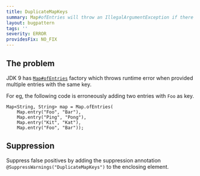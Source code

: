 ```yaml
---
title: DuplicateMapKeys
summary: Map#ofEntries will throw an IllegalArgumentException if there are any duplicate keys
layout: bugpattern
tags: ''
severity: ERROR
providesFix: NO_FIX
---
```


<!--
*** AUTO-GENERATED, DO NOT MODIFY ***
To make changes, edit the @BugPattern annotation or the explanation in docs/bugpattern.
-->

## The problem
JDK 9 has
[`Map#ofEntries`](https://docs.oracle.com/javase/9/docs/api/java/util/Map.html#ofEntries-java.util.Map.Entry...-)
factory which throws runtime error when provided multiple entries with the same
key.

For eg, the following code is erroneously adding two entries with `Foo` as key.

```
Map<String, String> map = Map.ofEntries(
    Map.entry("Foo", "Bar"),
    Map.entry("Ping", "Pong"),
    Map.entry("Kit", "Kat"),
    Map.entry("Foo", "Bar"));
```

## Suppression
Suppress false positives by adding the suppression annotation `@SuppressWarnings("DuplicateMapKeys")` to the enclosing element.
